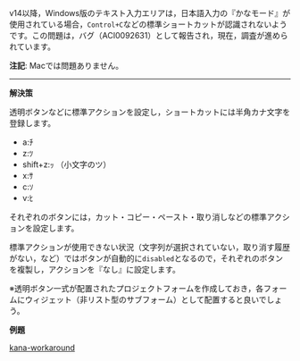 v14以降，Windows版のテキスト入力エリアは，日本語入力の『かなモード』が使用されている場合，```Control+C```などの標準ショートカットが認識されないようです。この問題は，バグ（ACI0092631）として報告され，現在，調査が進められています。

**注記**: Macでは問題ありません。

---

**解決策**

透明ボタンなどに標準アクションを設定し，ショートカットには半角カナ文字を登録します。

* a:ﾁ
* z:ﾂ
* shift+z:ｯ （小文字のツ）
* x:ｻ
* c:ｿ
* v:ﾋ

それぞれのボタンには，カット・コピー・ペースト・取り消しなどの標準アクションを設定します。

標準アクションが使用できない状況（文字列が選択されていない，取り消す履歴がない，など）ではボタンが自動的に``disabled``となるので，それぞれのボタンを複製し，アクションを『なし』に設定します。

※透明ボタン一式が配置されたプロジェクトフォームを作成しておき，各フォームにウィジェット（非リスト型のサブフォーム）として配置すると良いでしょう。

**例題**

[kana-workaround](https://github.com/4D-JP/kana-workaround)
